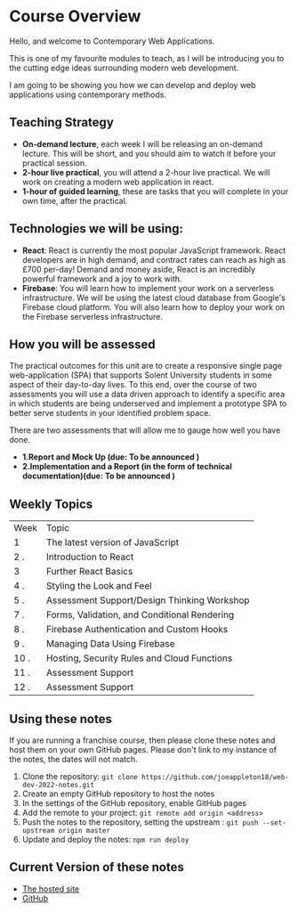 # Course Overview

Hello, and welcome to Contemporary Web Applications.

This is one of my favourite modules to teach, as I will be introducing you to the cutting edge ideas surrounding modern web development.

I am going to be showing you how we can develop and deploy web applications using contemporary methods.

## Teaching Strategy

- **On-demand lecture**, each week I will be releasing an on-demand lecture. This will be short, and you should aim to watch it before your practical session.
- **2-hour live practical**, you will attend a 2-hour live practical. We will work on creating a modern web application in react.
- **1-hour of guided learning**, these are tasks that you will complete in your own time, after the practical.

## Technologies we will be using:

- **React**: React is currently the most popular JavaScript framework. React developers are in high demand, and contract rates can reach as high as £700 per-day! Demand and money aside, React is an incredibly powerful framework and a joy to work with.
- **Firebase**: You will learn how to implement your work on a serverless infrastructure. We will be using the latest cloud database from Google's Firebase cloud platform. You will also learn how to deploy your work on the Firebase serverless infrastructure.

## How you will be assessed

The practical outcomes for this unit are to create a responsive single page web-application (SPA) that supports Solent University students in some aspect of their day-to-day lives. To this end, over the course of two assessments you will use a data driven approach to identify a specific area in which students are being underserved and implement a prototype SPA to better serve students in your identified problem space.

There are two assessments that will allow me to gauge how well you have done.

- **1.Report and Mock Up (due: To be announced )**
- **2.Implementation and a Report (in the form of technical documentation)(due: To be announced )**

## Weekly Topics

|      |                                              |
| ---- | -------------------------------------------- |
| Week | Topic                                        |
| 1    | The latest version of JavaScript             |
| 2 .  | Introduction to React                        |
| 3    | Further React Basics                         |
| 4 .  | Styling the Look and Feel                    |
| 5 .  | Assessment Support/Design Thinking Workshop  |
| 7 .  | Forms, Validation, and Conditional Rendering |
| 8 .  | Firebase Authentication and Custom Hooks     |
| 9 .  | Managing Data Using Firebase                 |
| 10 . | Hosting, Security Rules and Cloud Functions  |
| 11 . | Assessment Support                           |
| 12 . | Assessment Support                           |

## Using these notes

If you are running a franchise course, then please clone these notes and host them on your own GitHub pages. Please don't link to my instance of the notes, the dates will not match. 

1. Clone the repository: `git clone https://github.com/joeappleton18/web-dev-2022-notes.git`
2. Create an empty GitHub repository to host the notes 
3. In the settings of the GitHub repository, enable GitHub pages
4. Add the remote to your project: `git remote add origin <address>`
5. Push the notes to the repository, setting the upstream : `git push --set-upstream origin master`
6. Update and deploy the notes: `npm run deploy`


## Current Version of these notes 

- [The hosted site](https://joeappleton18.github.io/web-dev-2022-notes/) 
- [GitHub](https://github.com/joeappleton18/web-dev-2022-notes)
